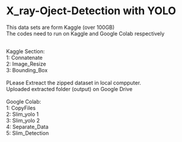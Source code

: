 # X_ray-Oject-Detection with YOLO <br>
This data sets are form Kaggle (over 100GB) <br>
The codes need to run on Kaggle and Google Colab respectively

<br>
Kaggle Section: <br>
1: Connatenate <br>
2: Image_Resize <br>
3: Bounding_Box <br>
<br>
PLease Extreact the zipped dataset in local compputer. <br>
Uploaded extracted folder (output) on Google Drive <br>

<br>
Google Colab: <br>
1: CopyFiles <br>
2: Slim_yolo 1 <br>
3: Slim_yolo 2 <br>
4: Separate_Data <br>
5: Slim_Detection
